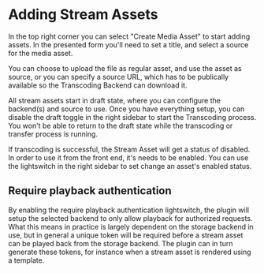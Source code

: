 # Adding Stream Assets

In the top right corner you can select "Create Media Asset" to start adding assets. In the presented form you'll need to set a title, and select a source for the media asset. 

You can choose to upload the file as regular asset, and use the asset as source, or you can specify a source URL, which has to be publically available so the Transcoding Backend can download it.

All stream assets start in draft state, where you can configure the backend(s) and source to use. Once you have everything setup, you can disable the draft toggle in the right sidebar to start the Transcoding process. You won't be able to return to the draft state while the transcoding or transfer process is running.

If transcoding is successful, the Stream Asset will get a status of disabled. In order to use it from the front end, it's needs to be enabled. You can use the lightswitch in the right sidebar to set change an asset's enabled status.

## Require playback authentication

By enabling the require playback authentication lightswitch, the plugin will setup the selected backend to only allow playback for authorized requests. What this means in practice is largely dependent on the storage backend in use, but in general a unique token will be required before a stream asset can be played back from the storage backend. The plugin can in turn generate these tokens, for instance when a stream asset is rendered using a template. 